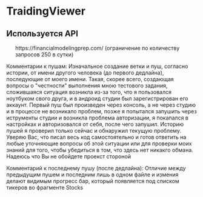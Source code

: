 # TraidingViewer

## Используется API 
<ol>https://financialmodelingprep.com/ (ограничение по количеству запросов 250 в сутки)</ol> 


Комментарии к пушам:
Изначальное создание ветки и пуш, согласно истории, от имени другого человека (до первого дедлайна), последующие от моего имени. Такая, скорее всего, создающая вопросы о "честности" выполнения мною тестового задания, сложившаяся ситуация возникла из-за того, что я пользовался ноутбуком свого друга, и в андроид студии был зарегистрирован его аккаунт. Первый пуш был произведен через консоль, а не через студию и в процессе не возникало проблем, позже я попытался запушить через иструменты студии и возникла проблема авторизации, я покапался в настройках и авторизовался от себя, после чего запушил. Историю пушей я проверил только сейчас и обнаружил текущую проблему. Уверяю Вас, что писал весь код самостоятельно и готов ответить на любые уточняющие вопросы об этой ситуации или для проверки моих знаний для того, чтобы убедиться в том, что здесь нет никакго обмана. Надеюсь что Вы не обойдете проекст стороной 

Комментарий к последнему пушу (после дедлайна):
Отличие между предыдущим пушем и последним лишь в одном файле и измения делают видимым прогресс бар, который появляется под списком тикеров во фрагменте Stocks
